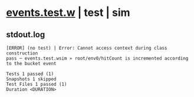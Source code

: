 # [events.test.w](../../../../../../examples/tests/sdk_tests/bucket/events.test.w) | test | sim

## stdout.log
```log
[ERROR] (no test) | Error: Cannot access context during class construction
pass ─ events.test.wsim » root/env0/hitCount is incremented according to the bucket event

Tests 1 passed (1)
Snapshots 1 skipped
Test Files 1 passed (1)
Duration <DURATION>
```

